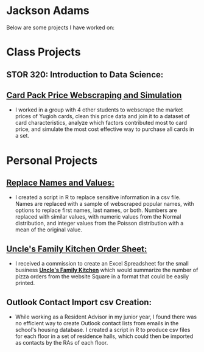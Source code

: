 # Jackson Adams
Below are some projects I have worked on:

# Class Projects

## STOR 320: Introduction to Data Science:
## **[Card Pack Price Webscraping and Simulation](Group_7_Final_Paper.html)**
 - I worked in a group with 4 other students to webscrape the market prices of Yugioh cards, clean this price data and join it to a dataset of card characteristics, analyze which factors contributed most to card price, and simulate the most cost effective way to purchase all cards in a set.


# Personal Projects

##  **[Replace Names and Values:](https://github.com/Jackson-Adams/Jackson-Adams.github.io/blob/main/Replace%20Names%20and%20Values.Rmd)**
 - I created a script in R to replace sensitive information in a csv file. Names are replaced with a sample of webscraped popular names, with options to replace first names, last names, or both. Numbers are replaced with similar values, with numeric values from the Normal distribution, and integer values from the Poisson distribution with a mean of the original value.

##  **[Uncle's Family Kitchen Order Sheet:](Uncle's%20Family%20Kitchen%20Order%20Sheet.html)**
 - I received a commission to create an Excel Spreadsheet for the small business **[Uncle's Family Kitchen](https://www.unclesfamilykitchen.com/)** which would summarize the number of pizza orders from the website Square in a format that could be easily printed.

## Outlook Contact Import csv Creation: 
 - While working as a Resident Advisor in my junior year, I found there was no efficient way to create Outlook contact lists from emails in the school's housing database. I created a script in R to produce csv files for each floor in a set of residence halls, which could then be imported as contacts by the RAs of each floor.



